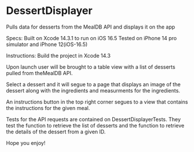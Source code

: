 # DessertDisplayer
Pulls data for desserts from the MealDB API and displays it on the app

Specs:
Built on Xcode 14.3.1 to run on iOS 16.5
Tested on iPhone 14 pro simulator and iPhone 12(iOS-16.5)

Instructions:
Build the project in Xcode 14.3

Upon launch user will be brought to a table view with a list of desserts pulled from theMealDB API.

Select a dessert and it will segue to a page that displays an image of the dessert along with the ingredients and measurments for the ingredients.

An instructions button in the top right corner segues to a view that contains the instructions for the given meal.

Tests for the API requests are contained on DessertDisplayerTests. They test the function to retrieve the list of desserts and the function to retrieve the details of the dessert from a given ID.

Hope you enjoy!

